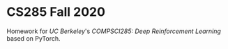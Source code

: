 # CS285 Fall 2020
Homework for *UC Berkeley*'s *COMPSCI285: Deep Reinforcement Learning* based on PyTorch.
